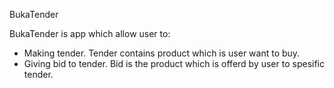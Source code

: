 BukaTender

BukaTender is app which allow user to:
- Making tender. Tender contains product which is user want to buy.
- Giving bid to tender. Bid is the product which is offerd by user to spesific tender.
